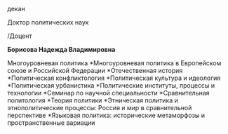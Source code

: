 декан

Доктор политических наук

/Доцент

**Борисова Надежда Владимировна**

Многоуровневая политика
	*Многоуровневая политика в Европейском союзе и Российской Федерации
	*Отечественная история
	*Политическая конфликтология
	*Политическая культура и идеология
	*Политическая урбанистика
	*Политические институты, процессы и технологии
	*Семинар по научной специальности
	*Сравнительная политология
	*Теория политики
	*Этническая политика и этнополитические процессы: Россия и мир в сравнительной перспективе
	*Языковая политика: исторические метаморфозы и пространственные вариации